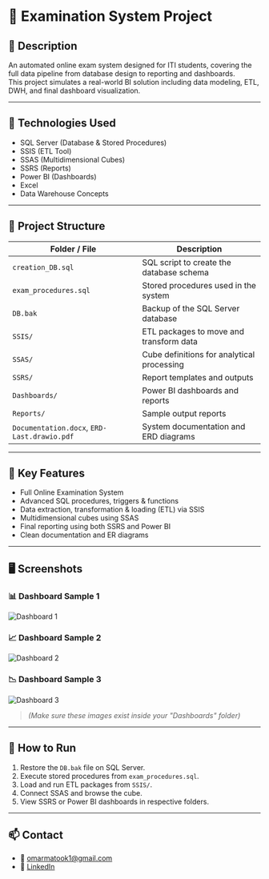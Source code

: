 # 📘 Examination System Project

## 📝 Description
An automated online exam system designed for ITI students, covering the full data pipeline from database design to reporting and dashboards.  
This project simulates a real-world BI solution including data modeling, ETL, DWH, and final dashboard visualization.

---

## 🧰 Technologies Used

- SQL Server (Database & Stored Procedures)
- SSIS (ETL Tool)
- SSAS (Multidimensional Cubes)
- SSRS (Reports)
- Power BI (Dashboards)
- Excel
- Data Warehouse Concepts

---

## 📁 Project Structure

| Folder / File | Description |
|---------------|-------------|
| `creation_DB.sql` | SQL script to create the database schema |
| `exam_procedures.sql` | Stored procedures used in the system |
| `DB.bak` | Backup of the SQL Server database |
| `SSIS/` | ETL packages to move and transform data |
| `SSAS/` | Cube definitions for analytical processing |
| `SSRS/` | Report templates and outputs |
| `Dashboards/` | Power BI dashboards and reports |
| `Reports/` | Sample output reports |
| `Documentation.docx`, `ERD-Last.drawio.pdf` | System documentation and ERD diagrams |

---

## 🧠 Key Features

- Full Online Examination System
- Advanced SQL procedures, triggers & functions
- Data extraction, transformation & loading (ETL) via SSIS
- Multidimensional cubes using SSAS
- Final reporting using both SSRS and Power BI
- Clean documentation and ER diagrams

---

## 🖥️ Screenshots

### 📊 Dashboard Sample 1
![Dashboard 1](Dashboards/dashboard1.png)

### 📈 Dashboard Sample 2
![Dashboard 2](Dashboards/dashboard2.jpg)

### 📉 Dashboard Sample 3
![Dashboard 3](Dashboards/dashboard3.png)

> *(Make sure these images exist inside your "Dashboards" folder)*

---

## 🚀 How to Run

1. Restore the `DB.bak` file on SQL Server.
2. Execute stored procedures from `exam_procedures.sql`.
3. Load and run ETL packages from `SSIS/`.
4. Connect SSAS and browse the cube.
5. View SSRS or Power BI dashboards in respective folders.

---

## 📫 Contact

- 📧 omarmatook1@gmail.com  
- 🔗 [LinkedIn](https://www.linkedin.com/in/omar-maatouk-659bb7229)
